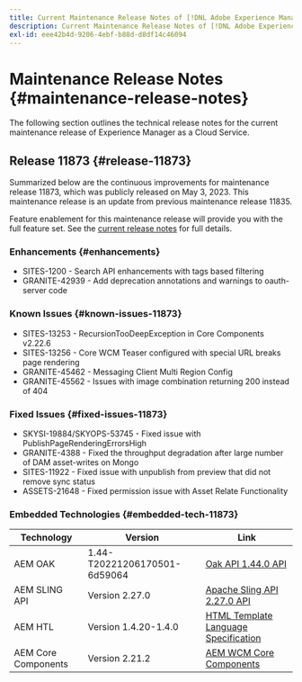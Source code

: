 ```yaml
---
title: Current Maintenance Release Notes of [!DNL Adobe Experience Manager] as a Cloud Service.
description: Current Maintenance Release Notes of [!DNL Adobe Experience Manager] as a Cloud Service.
exl-id: eee42b4d-9206-4ebf-b88d-d8df14c46094
---
```

# Maintenance Release Notes {#maintenance-release-notes}

The following section outlines the technical release notes for the current maintenance release of Experience Manager as a Cloud Service.

## Release 11873 {#release-11873}
 
Summarized below are the continuous improvements for maintenance release 11873, which was publicly released on May 3, 2023. This maintenance release is an update from previous maintenance release 11835.

Feature enablement for this maintenance release will provide you with the full feature set. See the [current release notes](/help/release-notes/release-notes-cloud/release-notes-current.md) for full details.

### Enhancements {#enhancements}

- SITES-1200 - Search API enhancements with tags based filtering
- GRANITE-42939 - Add deprecation annotations and warnings to oauth-server code

### Known Issues {#known-issues-11873}

- SITES-13253 - RecursionTooDeepException in Core Components v2.22.6
- SITES-13256 - Core WCM Teaser configured with special URL breaks page rendering
- GRANITE-45462 - Messaging Client Multi Region Config
- GRANITE-45562 - Issues with image combination returning 200 instead of 404

### Fixed Issues {#fixed-issues-11873}

- SKYSI-19884/SKYOPS-53745 - Fixed issue with PublishPageRenderingErrorsHigh
- GRANITE-4388 - Fixed the throughput degradation after large number of DAM asset-writes on Mongo
- SITES-11922 - Fixed issue with unpublish from preview that did not remove sync status
- ASSETS-21648 - Fixed permission issue with Asset Relate Functionality

### Embedded Technologies {#embedded-tech-11873}

|Technology|Version|Link|
|---|---|---|
|AEM OAK |1.44-T20221206170501-6d59064 |[Oak API 1.44.0 API](https://www.javadoc.io/doc/org.apache.jackrabbit/oak-api/1.44.0/index.html)| 
|AEM SLING API |Version 2.27.0 |[Apache Sling API 2.27.0 API](https://www.javadoc.io/doc/org.apache.sling/org.apache.sling.api/latest/index.html)|
|AEM HTL|Version 1.4.20-1.4.0 |[HTML Template Language Specification](https://github.com/adobe/htl-spec)|
|AEM Core Components|Version 2.21.2|[AEM WCM Core Components](https://github.com/adobe/aem-core-wcm-components)|

